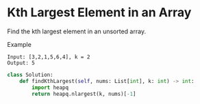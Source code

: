 # Kth Largest Element in an Array

Find the kth largest element in an unsorted array.

Example

```
Input: [3,2,1,5,6,4], k = 2
Output: 5
```

```python
class Solution:
    def findKthLargest(self, nums: List[int], k: int) -> int:
        import heapq
        return heapq.nlargest(k, nums)[-1]
```

